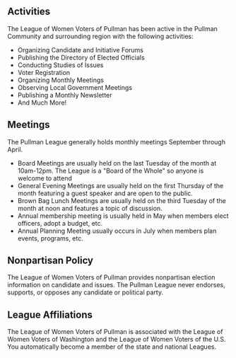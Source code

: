 ## Activities

The League of Women Voters of Pullman has been active in the Pullman Community and surrounding region with the following activities:
* Organizing Candidate and Initiative Forums
* Publishing the Directory of Elected Officials
* Conducting Studies of Issues
* Voter Registration
* Organizing Monthly Meetings
* Observing Local Government Meetings
* Publishing a Monthly Newsletter
* And Much More! 

## Meetings

The Pullman League generally holds monthly meetings September through April.
* Board Meetings are usually held on the last Tuesday of the month at 10am-12pm. The League is a "Board of the Whole" so anyone is welcome to attend 
* General Evening Meetings are usually held on the first Thursday of the month featuring a guest speaker and are open to the public.
* Brown Bag Lunch Meetings are usually held on the third Tuesday of the month at noon and features a topic of discussion.    
* Annual membership meeting is usually held in May when members elect officers, adopt a budget, etc. 
* Annual Planning Meeting usually occurs in July when members plan events, programs, etc.

## Nonpartisan Policy

The League of Women Voters of Pullman provides nonpartisan election information on candidate and issues. The Pullman League never endorses, supports, or opposes any candidate or political party.

## League Affiliations

The League of Women Voters of Pullman is associated with the League of Women Voters of Washington and the League of Women Voters of the U.S. You automatically become a member of the state and national Leagues.
